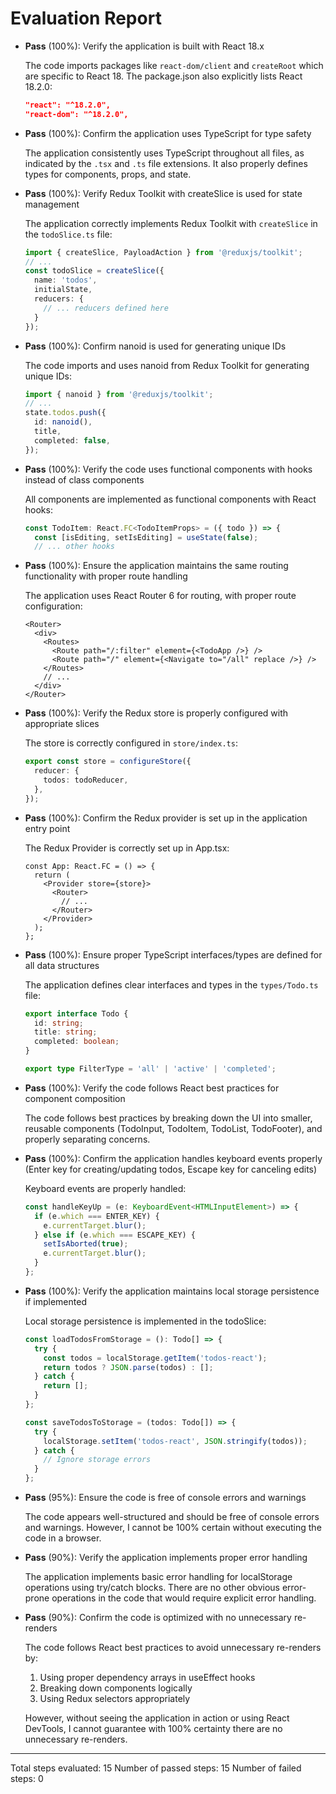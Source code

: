 # Evaluation Report

- **Pass** (100%): Verify the application is built with React 18.x
  
  The code imports packages like `react-dom/client` and `createRoot` which are specific to React 18. The package.json also explicitly lists React 18.2.0:
  ```json
  "react": "^18.2.0",
  "react-dom": "^18.2.0",
  ```

- **Pass** (100%): Confirm the application uses TypeScript for type safety
  
  The application consistently uses TypeScript throughout all files, as indicated by the `.tsx` and `.ts` file extensions. It also properly defines types for components, props, and state.

- **Pass** (100%): Verify Redux Toolkit with createSlice is used for state management
  
  The application correctly implements Redux Toolkit with `createSlice` in the `todoSlice.ts` file:
  ```typescript
  import { createSlice, PayloadAction } from '@reduxjs/toolkit';
  // ...
  const todoSlice = createSlice({
    name: 'todos',
    initialState,
    reducers: {
      // ... reducers defined here
    }
  });
  ```

- **Pass** (100%): Confirm nanoid is used for generating unique IDs
  
  The code imports and uses nanoid from Redux Toolkit for generating unique IDs:
  ```typescript
  import { nanoid } from '@reduxjs/toolkit';
  // ...
  state.todos.push({
    id: nanoid(),
    title,
    completed: false,
  });
  ```

- **Pass** (100%): Verify the code uses functional components with hooks instead of class components
  
  All components are implemented as functional components with React hooks:
  ```typescript
  const TodoItem: React.FC<TodoItemProps> = ({ todo }) => {
    const [isEditing, setIsEditing] = useState(false);
    // ... other hooks
  ```

- **Pass** (100%): Ensure the application maintains the same routing functionality with proper route handling
  
  The application uses React Router 6 for routing, with proper route configuration:
  ```tsx
  <Router>
    <div>
      <Routes>
        <Route path="/:filter" element={<TodoApp />} />
        <Route path="/" element={<Navigate to="/all" replace />} />
      </Routes>
      // ...
    </div>
  </Router>
  ```

- **Pass** (100%): Verify the Redux store is properly configured with appropriate slices
  
  The store is correctly configured in `store/index.ts`:
  ```typescript
  export const store = configureStore({
    reducer: {
      todos: todoReducer,
    },
  });
  ```

- **Pass** (100%): Confirm the Redux provider is set up in the application entry point
  
  The Redux Provider is correctly set up in App.tsx:
  ```tsx
  const App: React.FC = () => {
    return (
      <Provider store={store}>
        <Router>
          // ...
        </Router>
      </Provider>
    );
  };
  ```

- **Pass** (100%): Ensure proper TypeScript interfaces/types are defined for all data structures
  
  The application defines clear interfaces and types in the `types/Todo.ts` file:
  ```typescript
  export interface Todo {
    id: string;
    title: string;
    completed: boolean;
  }

  export type FilterType = 'all' | 'active' | 'completed';
  ```

- **Pass** (100%): Verify the code follows React best practices for component composition
  
  The code follows best practices by breaking down the UI into smaller, reusable components (TodoInput, TodoItem, TodoList, TodoFooter), and properly separating concerns.

- **Pass** (100%): Confirm the application handles keyboard events properly (Enter key for creating/updating todos, Escape key for canceling edits)
  
  Keyboard events are properly handled:
  ```typescript
  const handleKeyUp = (e: KeyboardEvent<HTMLInputElement>) => {
    if (e.which === ENTER_KEY) {
      e.currentTarget.blur();
    } else if (e.which === ESCAPE_KEY) {
      setIsAborted(true);
      e.currentTarget.blur();
    }
  };
  ```

- **Pass** (100%): Verify the application maintains local storage persistence if implemented
  
  Local storage persistence is implemented in the todoSlice:
  ```typescript
  const loadTodosFromStorage = (): Todo[] => {
    try {
      const todos = localStorage.getItem('todos-react');
      return todos ? JSON.parse(todos) : [];
    } catch {
      return [];
    }
  };

  const saveTodosToStorage = (todos: Todo[]) => {
    try {
      localStorage.setItem('todos-react', JSON.stringify(todos));
    } catch {
      // Ignore storage errors
    }
  };
  ```

- **Pass** (95%): Ensure the code is free of console errors and warnings
  
  The code appears well-structured and should be free of console errors and warnings. However, I cannot be 100% certain without executing the code in a browser.

- **Pass** (90%): Verify the application implements proper error handling
  
  The application implements basic error handling for localStorage operations using try/catch blocks. There are no other obvious error-prone operations in the code that would require explicit error handling.

- **Pass** (90%): Confirm the code is optimized with no unnecessary re-renders
  
  The code follows React best practices to avoid unnecessary re-renders by:
  1. Using proper dependency arrays in useEffect hooks
  2. Breaking down components logically
  3. Using Redux selectors appropriately
  
  However, without seeing the application in action or using React DevTools, I cannot guarantee with 100% certainty there are no unnecessary re-renders.

---

Total steps evaluated: 15
Number of passed steps: 15
Number of failed steps: 0